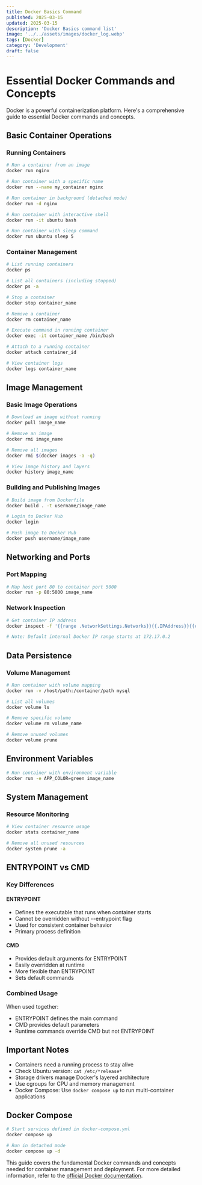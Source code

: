 ```yaml
---
title: Docker Basics Command
published: 2025-03-15
updated: 2025-03-15
description: 'Docker Basics command list'
image: '../../assets/images/docker_log.webp'
tags: [Docker]
category: 'Development'
draft: false 
---
```

# Essential Docker Commands and Concepts

Docker is a powerful containerization platform. Here's a comprehensive guide to essential Docker commands and concepts.

## Basic Container Operations

### Running Containers
```bash
# Run a container from an image
docker run nginx

# Run container with a specific name
docker run --name my_container nginx

# Run container in background (detached mode)
docker run -d nginx

# Run container with interactive shell
docker run -it ubuntu bash

# Run container with sleep command
docker run ubuntu sleep 5
```

### Container Management
```bash
# List running containers
docker ps

# List all containers (including stopped)
docker ps -a

# Stop a container
docker stop container_name

# Remove a container
docker rm container_name

# Execute command in running container
docker exec -it container_name /bin/bash

# Attach to a running container
docker attach container_id

# View container logs
docker logs container_name
```

## Image Management

### Basic Image Operations
```bash
# Download an image without running
docker pull image_name

# Remove an image
docker rmi image_name

# Remove all images
docker rmi $(docker images -a -q)

# View image history and layers
docker history image_name
```

### Building and Publishing Images
```bash
# Build image from Dockerfile
docker build . -t username/image_name

# Login to Docker Hub
docker login

# Push image to Docker Hub
docker push username/image_name
```

## Networking and Ports

### Port Mapping
```bash
# Map host port 80 to container port 5000
docker run -p 80:5000 image_name
```

### Network Inspection
```bash
# Get container IP address
docker inspect -f '{{range .NetworkSettings.Networks}}{{.IPAddress}}{{end}}' container_name

# Note: Default internal Docker IP range starts at 172.17.0.2
```

## Data Persistence

### Volume Management
```bash
# Run container with volume mapping
docker run -v /host/path:/container/path mysql

# List all volumes
docker volume ls

# Remove specific volume
docker volume rm volume_name

# Remove unused volumes
docker volume prune
```

## Environment Variables
```bash
# Run container with environment variable
docker run -e APP_COLOR=green image_name
```

## System Management

### Resource Monitoring
```bash
# View container resource usage
docker stats container_name

# Remove all unused resources
docker system prune -a
```

## ENTRYPOINT vs CMD

### Key Differences

#### ENTRYPOINT
- Defines the executable that runs when container starts
- Cannot be overridden without --entrypoint flag
- Used for consistent container behavior
- Primary process definition

#### CMD
- Provides default arguments for ENTRYPOINT
- Easily overridden at runtime
- More flexible than ENTRYPOINT
- Sets default commands

### Combined Usage
When used together:
- ENTRYPOINT defines the main command
- CMD provides default parameters
- Runtime commands override CMD but not ENTRYPOINT

## Important Notes

- Containers need a running process to stay alive
- Check Ubuntu version: `cat /etc/*release*`
- Storage drivers manage Docker's layered architecture
- Use cgroups for CPU and memory management
- Docker Compose: Use `docker compose up` to run multi-container applications

## Docker Compose
```bash
# Start services defined in docker-compose.yml
docker compose up

# Run in detached mode
docker compose up -d
```

This guide covers the fundamental Docker commands and concepts needed for container management and deployment. For more detailed information, refer to the [official Docker documentation](https://docs.docker.com/).
